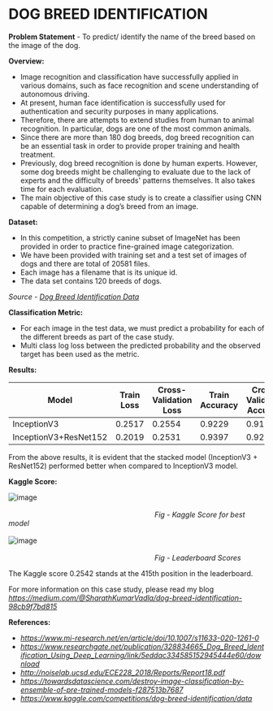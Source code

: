 # DOG BREED IDENTIFICATION
**Problem Statement** - To predict/ identify the name of the breed based on the image of the dog.

**Overview:**

- Image recognition and classification have successfully applied in various domains, such as face recognition and scene understanding of autonomous driving.
- At present, human face identification is successfully used for authentication and security purposes in many applications.
- Therefore, there are attempts to extend studies from human to animal recognition. In particular, dogs are one of the most common animals.
- Since there are more than 180 dog breeds, dog breed recognition can be an essential task in order to provide proper training and health treatment.
- Previously, dog breed recognition is done by human experts. However, some dog breeds might be challenging to evaluate due to the lack of experts and the difficulty of breeds' patterns themselves. It also takes time for each evaluation.
- The main objective of this case study is to create a classifier using CNN capable of determining a dog’s breed from an image.

**Dataset:**

- In this competition, a strictly canine subset of ImageNet has been provided in order to practice fine-grained image categorization.
- We have been provided with training set and a test set of images of dogs and there are total of 20581 files.
- Each image has a filename that is its unique id.
- The data set contains 120 breeds of dogs.

*Source - [Dog Breed Identification Data](https://www.kaggle.com/competitions/dog-breed-identification/data)*

**Classification Metric:**
- For each image in the test data, we must predict a probability for each of the different breeds as part of the case study.
- Multi class log loss between the predicted probability and the observed target has been used as the metric.

**Results:**

| Model | Train Loss | Cross-Validation Loss | Train Accuracy | Cross-Validation Accuracy |
|----------|----------|----------|----------|----------|
| InceptionV3    | 0.2517   | 0.2554   | 0.9229   | 0.9188   |
| InceptionV3+ResNet152    | 0.2019 | 0.2531 | 0.9397  | 0.9226   |

From the above results, it is evident that the stacked model (InceptionV3 + ResNet152) performed better when compared to InceptionV3 model.

**Kaggle Score:**

![image](https://github.com/user-attachments/assets/c16955a8-cb4f-48f5-a246-485b016964f0)
<br><br>
$~~~~~~~~~~~~~~~~~~~~~~~~~~~~~~~~~~~~~~~~~~~~~~~~~~~~~~~~~~~~~~~~~~~~~~~~$ *Fig - Kaggle Score for best model*
<br><br>
![image](https://github.com/user-attachments/assets/3498e3a0-f163-4a64-a16f-9a6614db0925)
<br><br>
$~~~~~~~~~~~~~~~~~~~~~~~~~~~~~~~~~~~~~~~~~~~~~~~~~~~~~~~~~~~~~~~~~~~~~~~~$ *Fig - Leaderboard Scores*

The Kaggle score 0.2542 stands at the 415th position in the leaderboard.

For more information on this case study, please read my blog <br>
*https://medium.com/@SharathKumarVadla/dog-breed-identification-98cb9f7bd815*

**References:**

- *https://www.mi-research.net/en/article/doi/10.1007/s11633-020-1261-0*
- *https://www.researchgate.net/publication/328834665_Dog_Breed_Identification_Using_Deep_Learning/link/5eddac334585152945444e60/download*
- *http://noiselab.ucsd.edu/ECE228_2018/Reports/Report18.pdf*
- *https://towardsdatascience.com/destroy-image-classification-by-ensemble-of-pre-trained-models-f287513b7687*
- *https://www.kaggle.com/competitions/dog-breed-identification/data*

